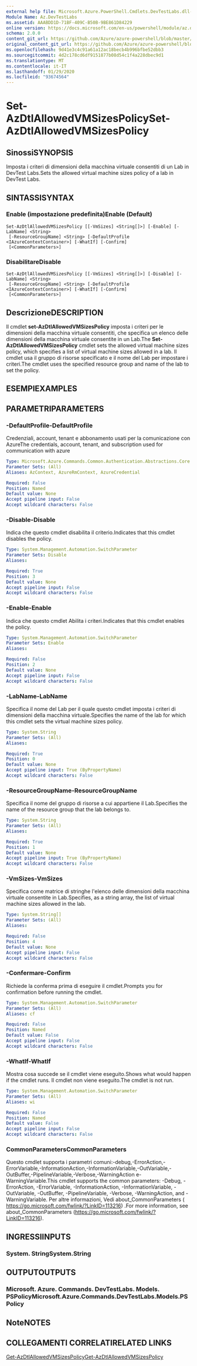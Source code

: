 ```yaml
---
external help file: Microsoft.Azure.PowerShell.Cmdlets.DevTestLabs.dll-Help.xml
Module Name: Az.DevTestLabs
ms.assetid: AAABDD1D-71BF-409C-B50B-9BE861D84229
online version: https://docs.microsoft.com/en-us/powershell/module/az.devtestlabs/set-azdtlallowedvmsizespolicy
schema: 2.0.0
content_git_url: https://github.com/Azure/azure-powershell/blob/master/src/DevTestLabs/DevTestLabs/help/Set-AzDtlAllowedVMSizesPolicy.md
original_content_git_url: https://github.com/Azure/azure-powershell/blob/master/src/DevTestLabs/DevTestLabs/help/Set-AzDtlAllowedVMSizesPolicy.md
ms.openlocfilehash: 9d41e3c4c91a61a12ac18becb4b996bfbe52dbb3
ms.sourcegitcommit: 4d2c178cd6df9151877b08d54c1f4a228dbec9d1
ms.translationtype: MT
ms.contentlocale: it-IT
ms.lasthandoff: 01/29/2020
ms.locfileid: "93674564"
---
```

# <span data-ttu-id="d3daf-101">Set-AzDtlAllowedVMSizesPolicy</span><span class="sxs-lookup"><span data-stu-id="d3daf-101">Set-AzDtlAllowedVMSizesPolicy</span></span>

## <span data-ttu-id="d3daf-102">Sinossi</span><span class="sxs-lookup"><span data-stu-id="d3daf-102">SYNOPSIS</span></span>
<span data-ttu-id="d3daf-103">Imposta i criteri di dimensioni della macchina virtuale consentiti di un Lab in DevTest Labs.</span><span class="sxs-lookup"><span data-stu-id="d3daf-103">Sets the allowed virtual machine sizes policy of a lab in DevTest Labs.</span></span>

## <span data-ttu-id="d3daf-104">SINTASSI</span><span class="sxs-lookup"><span data-stu-id="d3daf-104">SYNTAX</span></span>

### <span data-ttu-id="d3daf-105">Enable (impostazione predefinita)</span><span class="sxs-lookup"><span data-stu-id="d3daf-105">Enable (Default)</span></span>
```
Set-AzDtlAllowedVMSizesPolicy [[-VmSizes] <String[]>] [-Enable] [-LabName] <String>
 [-ResourceGroupName] <String> [-DefaultProfile <IAzureContextContainer>] [-WhatIf] [-Confirm]
 [<CommonParameters>]
```

### <span data-ttu-id="d3daf-106">Disabilitare</span><span class="sxs-lookup"><span data-stu-id="d3daf-106">Disable</span></span>
```
Set-AzDtlAllowedVMSizesPolicy [[-VmSizes] <String[]>] [-Disable] [-LabName] <String>
 [-ResourceGroupName] <String> [-DefaultProfile <IAzureContextContainer>] [-WhatIf] [-Confirm]
 [<CommonParameters>]
```

## <span data-ttu-id="d3daf-107">Descrizione</span><span class="sxs-lookup"><span data-stu-id="d3daf-107">DESCRIPTION</span></span>
<span data-ttu-id="d3daf-108">Il cmdlet **set-AzDtlAllowedVMSizesPolicy** imposta i criteri per le dimensioni della macchina virtuale consentiti, che specifica un elenco delle dimensioni della macchina virtuale consentite in un Lab.</span><span class="sxs-lookup"><span data-stu-id="d3daf-108">The **Set-AzDtlAllowedVMSizesPolicy** cmdlet sets the allowed virtual machine sizes policy, which specifies a list of virtual machine sizes allowed in a lab.</span></span>
<span data-ttu-id="d3daf-109">Il cmdlet usa il gruppo di risorse specificato e il nome del Lab per impostare i criteri.</span><span class="sxs-lookup"><span data-stu-id="d3daf-109">The cmdlet uses the specified resource group and name of the lab to set the policy.</span></span>

## <span data-ttu-id="d3daf-110">ESEMPI</span><span class="sxs-lookup"><span data-stu-id="d3daf-110">EXAMPLES</span></span>

## <span data-ttu-id="d3daf-111">PARAMETRI</span><span class="sxs-lookup"><span data-stu-id="d3daf-111">PARAMETERS</span></span>

### <span data-ttu-id="d3daf-112">-DefaultProfile</span><span class="sxs-lookup"><span data-stu-id="d3daf-112">-DefaultProfile</span></span>
<span data-ttu-id="d3daf-113">Credenziali, account, tenant e abbonamento usati per la comunicazione con Azure</span><span class="sxs-lookup"><span data-stu-id="d3daf-113">The credentials, account, tenant, and subscription used for communication with azure</span></span>

```yaml
Type: Microsoft.Azure.Commands.Common.Authentication.Abstractions.Core.IAzureContextContainer
Parameter Sets: (All)
Aliases: AzContext, AzureRmContext, AzureCredential

Required: False
Position: Named
Default value: None
Accept pipeline input: False
Accept wildcard characters: False
```

### <span data-ttu-id="d3daf-114">-Disable</span><span class="sxs-lookup"><span data-stu-id="d3daf-114">-Disable</span></span>
<span data-ttu-id="d3daf-115">Indica che questo cmdlet disabilita il criterio.</span><span class="sxs-lookup"><span data-stu-id="d3daf-115">Indicates that this cmdlet disables the policy.</span></span>

```yaml
Type: System.Management.Automation.SwitchParameter
Parameter Sets: Disable
Aliases:

Required: True
Position: 3
Default value: None
Accept pipeline input: False
Accept wildcard characters: False
```

### <span data-ttu-id="d3daf-116">-Enable</span><span class="sxs-lookup"><span data-stu-id="d3daf-116">-Enable</span></span>
<span data-ttu-id="d3daf-117">Indica che questo cmdlet Abilita i criteri.</span><span class="sxs-lookup"><span data-stu-id="d3daf-117">Indicates that this cmdlet enables the policy.</span></span>

```yaml
Type: System.Management.Automation.SwitchParameter
Parameter Sets: Enable
Aliases:

Required: False
Position: 2
Default value: None
Accept pipeline input: False
Accept wildcard characters: False
```

### <span data-ttu-id="d3daf-118">-LabName</span><span class="sxs-lookup"><span data-stu-id="d3daf-118">-LabName</span></span>
<span data-ttu-id="d3daf-119">Specifica il nome del Lab per il quale questo cmdlet imposta i criteri di dimensioni della macchina virtuale.</span><span class="sxs-lookup"><span data-stu-id="d3daf-119">Specifies the name of the lab for which this cmdlet sets the virtual machine sizes policy.</span></span>

```yaml
Type: System.String
Parameter Sets: (All)
Aliases:

Required: True
Position: 0
Default value: None
Accept pipeline input: True (ByPropertyName)
Accept wildcard characters: False
```

### <span data-ttu-id="d3daf-120">-ResourceGroupName</span><span class="sxs-lookup"><span data-stu-id="d3daf-120">-ResourceGroupName</span></span>
<span data-ttu-id="d3daf-121">Specifica il nome del gruppo di risorse a cui appartiene il Lab.</span><span class="sxs-lookup"><span data-stu-id="d3daf-121">Specifies the name of the resource group that the lab belongs to.</span></span>

```yaml
Type: System.String
Parameter Sets: (All)
Aliases:

Required: True
Position: 1
Default value: None
Accept pipeline input: True (ByPropertyName)
Accept wildcard characters: False
```

### <span data-ttu-id="d3daf-122">-VmSizes</span><span class="sxs-lookup"><span data-stu-id="d3daf-122">-VmSizes</span></span>
<span data-ttu-id="d3daf-123">Specifica come matrice di stringhe l'elenco delle dimensioni della macchina virtuale consentite in Lab.</span><span class="sxs-lookup"><span data-stu-id="d3daf-123">Specifies, as a string array, the list of virtual machine sizes allowed in the lab.</span></span>

```yaml
Type: System.String[]
Parameter Sets: (All)
Aliases:

Required: False
Position: 4
Default value: None
Accept pipeline input: False
Accept wildcard characters: False
```

### <span data-ttu-id="d3daf-124">-Confermare</span><span class="sxs-lookup"><span data-stu-id="d3daf-124">-Confirm</span></span>
<span data-ttu-id="d3daf-125">Richiede la conferma prima di eseguire il cmdlet.</span><span class="sxs-lookup"><span data-stu-id="d3daf-125">Prompts you for confirmation before running the cmdlet.</span></span>

```yaml
Type: System.Management.Automation.SwitchParameter
Parameter Sets: (All)
Aliases: cf

Required: False
Position: Named
Default value: False
Accept pipeline input: False
Accept wildcard characters: False
```

### <span data-ttu-id="d3daf-126">-WhatIf</span><span class="sxs-lookup"><span data-stu-id="d3daf-126">-WhatIf</span></span>
<span data-ttu-id="d3daf-127">Mostra cosa succede se il cmdlet viene eseguito.</span><span class="sxs-lookup"><span data-stu-id="d3daf-127">Shows what would happen if the cmdlet runs.</span></span>
<span data-ttu-id="d3daf-128">Il cmdlet non viene eseguito.</span><span class="sxs-lookup"><span data-stu-id="d3daf-128">The cmdlet is not run.</span></span>

```yaml
Type: System.Management.Automation.SwitchParameter
Parameter Sets: (All)
Aliases: wi

Required: False
Position: Named
Default value: False
Accept pipeline input: False
Accept wildcard characters: False
```

### <span data-ttu-id="d3daf-129">CommonParameters</span><span class="sxs-lookup"><span data-stu-id="d3daf-129">CommonParameters</span></span>
<span data-ttu-id="d3daf-130">Questo cmdlet supporta i parametri comuni:-debug,-ErrorAction,-ErrorVariable,-InformationAction,-InformationVariable,-OutVariable,-OutBuffer,-PipelineVariable,-Verbose,-WarningAction e-WarningVariable.</span><span class="sxs-lookup"><span data-stu-id="d3daf-130">This cmdlet supports the common parameters: -Debug, -ErrorAction, -ErrorVariable, -InformationAction, -InformationVariable, -OutVariable, -OutBuffer, -PipelineVariable, -Verbose, -WarningAction, and -WarningVariable.</span></span> <span data-ttu-id="d3daf-131">Per altre informazioni, Vedi about_CommonParameters ( https://go.microsoft.com/fwlink/?LinkID=113216) .</span><span class="sxs-lookup"><span data-stu-id="d3daf-131">For more information, see about_CommonParameters (https://go.microsoft.com/fwlink/?LinkID=113216).</span></span>

## <span data-ttu-id="d3daf-132">INGRESSI</span><span class="sxs-lookup"><span data-stu-id="d3daf-132">INPUTS</span></span>

### <span data-ttu-id="d3daf-133">System. String</span><span class="sxs-lookup"><span data-stu-id="d3daf-133">System.String</span></span>

## <span data-ttu-id="d3daf-134">OUTPUT</span><span class="sxs-lookup"><span data-stu-id="d3daf-134">OUTPUTS</span></span>

### <span data-ttu-id="d3daf-135">Microsoft. Azure. Commands. DevTestLabs. Models. PSPolicy</span><span class="sxs-lookup"><span data-stu-id="d3daf-135">Microsoft.Azure.Commands.DevTestLabs.Models.PSPolicy</span></span>

## <span data-ttu-id="d3daf-136">Note</span><span class="sxs-lookup"><span data-stu-id="d3daf-136">NOTES</span></span>

## <span data-ttu-id="d3daf-137">COLLEGAMENTI CORRELATI</span><span class="sxs-lookup"><span data-stu-id="d3daf-137">RELATED LINKS</span></span>

[<span data-ttu-id="d3daf-138">Get-AzDtlAllowedVMSizesPolicy</span><span class="sxs-lookup"><span data-stu-id="d3daf-138">Get-AzDtlAllowedVMSizesPolicy</span></span>](./Get-AzDtlAllowedVMSizesPolicy.md)


